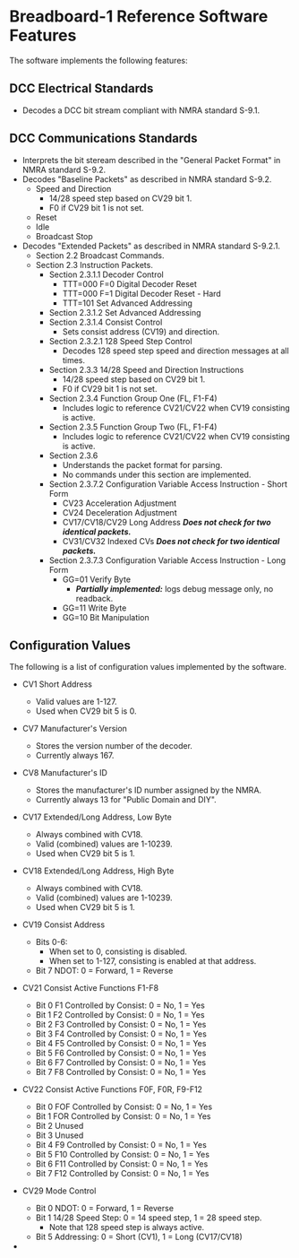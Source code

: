 # Breadboard-1 Reference Software Features

The software implements the following features:

## DCC Electrical Standards

- Decodes a DCC bit stream compliant with NMRA standard S-9.1.

## DCC Communications Standards

- Interprets the bit steream described in the "General Packet Format"
  in NMRA standard S-9.2.
- Decodes "Baseline Packets" as described in NMRA standard S-9.2.
  - Speed and Direction
    - 14/28 speed step based on CV29 bit 1.
    - F0 if CV29 bit 1 is not set.
  - Reset
  - Idle
  - Broadcast Stop
- Decodes "Extended Packets" as described in NMRA standard S-9.2.1.
  - Section 2.2 Broadcast Commands.
  - Section 2.3 Instruction Packets.
    - Section 2.3.1.1 Decoder Control
      - TTT=000 F=0 Digital Decoder Reset
      - TTT=000 F=1 Digital Decoder Reset - Hard
      - TTT=101 Set Advanced Addressing
    - Section 2.3.1.2 Set Advanced Addressing
    - Section 2.3.1.4 Consist Control
      - Sets consist address (CV19) and direction.
    - Section 2.3.2.1 128 Speed Step Control
      - Decodes 128 speed step speed and direction messages at all times.
    - Section 2.3.3 14/28 Speed and Direction Instructions
      - 14/28 speed step based on CV29 bit 1.
      - F0 if CV29 bit 1 is not set.
    - Section 2.3.4 Function Group One (FL, F1-F4)
      - Includes logic to reference CV21/CV22 when CV19 consisting
        is active.
    - Section 2.3.5 Function Group Two (FL, F1-F4)
      - Includes logic to reference CV21/CV22 when CV19 consisting
        is active.
    - Section 2.3.6
      - Understands the packet format for parsing.
      - No commands under this section are implemented.
    - Section 2.3.7.2 Configuration Variable Access Instruction - Short Form
      - CV23 Acceleration Adjustment
      - CV24 Deceleration Adjustment
      - CV17/CV18/CV29 Long Address ***Does not check for two identical packets.***
      - CV31/CV32 Indexed CVs ***Does not check for two identical packets.***
    - Section 2.3.7.3 Configuration Variable Access Instruction - Long Form
      - GG=01 Verify Byte
        - ***Partially implemented:*** logs debug message only, no readback.
      - GG=11 Write Byte
      - GG=10 Bit Manipulation


## Configuration Values

The following is a list of configuration values implemented by the software.

- CV1 Short Address
  - Valid values are 1-127.
  - Used when CV29 bit 5 is 0.

- CV7 Manufacturer's Version
  - Stores the version number of the decoder.
  - Currently always 167.

- CV8 Manufacturer's ID
  - Stores the manufacturer's ID number assigned by the NMRA.
  - Currently always 13 for "Public Domain and DIY".

- CV17 Extended/Long Address, Low Byte
  - Always combined with CV18.
  - Valid (combined) values are 1-10239.
  - Used when CV29 bit 5 is 1.

- CV18 Extended/Long Address, High Byte
  - Always combined with CV18.
  - Valid (combined) values are 1-10239.
  - Used when CV29 bit 5 is 1.

- CV19 Consist Address
  - Bits 0-6:
    - When set to 0, consisting is disabled.
    - When set to 1-127, consisting is enabled at that address.
  - Bit 7 NDOT: 0 = Forward, 1 = Reverse

- CV21 Consist Active Functions F1-F8
  - Bit 0 F1 Controlled by Consist: 0 = No, 1 = Yes
  - Bit 1 F2 Controlled by Consist: 0 = No, 1 = Yes
  - Bit 2 F3 Controlled by Consist: 0 = No, 1 = Yes
  - Bit 3 F4 Controlled by Consist: 0 = No, 1 = Yes
  - Bit 4 F5 Controlled by Consist: 0 = No, 1 = Yes
  - Bit 5 F6 Controlled by Consist: 0 = No, 1 = Yes
  - Bit 6 F7 Controlled by Consist: 0 = No, 1 = Yes
  - Bit 7 F8 Controlled by Consist: 0 = No, 1 = Yes

- CV22 Consist Active Functions F0F, F0R, F9-F12
  - Bit 0 FOF Controlled by Consist: 0 = No, 1 = Yes
  - Bit 1 FOR Controlled by Consist: 0 = No, 1 = Yes
  - Bit 2 Unused
  - Bit 3 Unused
  - Bit 4 F9 Controlled by Consist: 0 = No, 1 = Yes
  - Bit 5 F10 Controlled by Consist: 0 = No, 1 = Yes
  - Bit 6 F11 Controlled by Consist: 0 = No, 1 = Yes
  - Bit 7 F12 Controlled by Consist: 0 = No, 1 = Yes

- CV29 Mode Control
  - Bit 0 NDOT: 0 = Forward, 1 = Reverse
  - Bit 1 14/28 Speed Step: 0 = 14 speed step, 1 = 28 speed step.
    - Note that 128 speed step is always active.
  - Bit 5 Addressing: 0 = Short (CV1), 1 = Long (CV17/CV18)

- 
